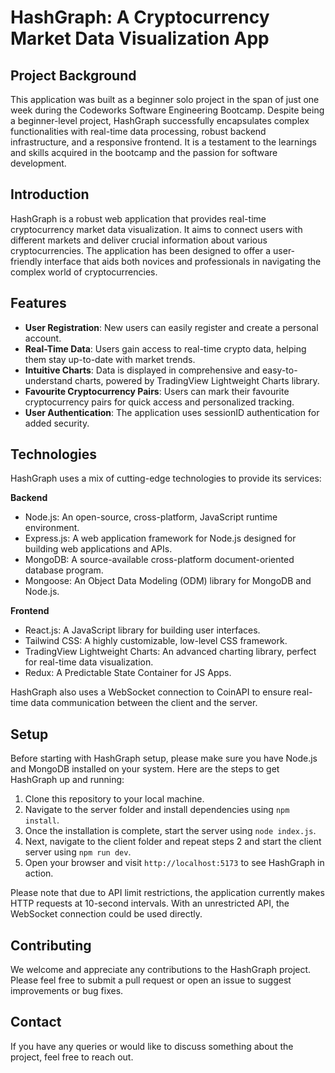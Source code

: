 # HashGraph: A Cryptocurrency Market Data Visualization App

## Project Background

This application was built as a beginner solo project in the span of just one week during the Codeworks Software Engineering Bootcamp. Despite being a beginner-level project, HashGraph successfully encapsulates complex functionalities with real-time data processing, robust backend infrastructure, and a responsive frontend. It is a testament to the learnings and skills acquired in the bootcamp and the passion for software development.

## Introduction

HashGraph is a robust web application that provides real-time cryptocurrency market data visualization. It aims to connect users with different markets and deliver crucial information about various cryptocurrencies. The application has been designed to offer a user-friendly interface that aids both novices and professionals in navigating the complex world of cryptocurrencies.

## Features

- **User Registration**: New users can easily register and create a personal account.
- **Real-Time Data**: Users gain access to real-time crypto data, helping them stay up-to-date with market trends.
- **Intuitive Charts**: Data is displayed in comprehensive and easy-to-understand charts, powered by TradingView Lightweight Charts library.
- **Favourite Cryptocurrency Pairs**: Users can mark their favourite cryptocurrency pairs for quick access and personalized tracking.
- **User Authentication**: The application uses sessionID authentication for added security.

## Technologies

HashGraph uses a mix of cutting-edge technologies to provide its services:

**Backend**

- Node.js: An open-source, cross-platform, JavaScript runtime environment.
- Express.js: A web application framework for Node.js designed for building web applications and APIs.
- MongoDB: A source-available cross-platform document-oriented database program.
- Mongoose: An Object Data Modeling (ODM) library for MongoDB and Node.js.

**Frontend**

- React.js: A JavaScript library for building user interfaces.
- Tailwind CSS: A highly customizable, low-level CSS framework.
- TradingView Lightweight Charts: An advanced charting library, perfect for real-time data visualization.
- Redux: A Predictable State Container for JS Apps.

HashGraph also uses a WebSocket connection to CoinAPI to ensure real-time data communication between the client and the server.

## Setup

Before starting with HashGraph setup, please make sure you have Node.js and MongoDB installed on your system. Here are the steps to get HashGraph up and running:

1. Clone this repository to your local machine.
2. Navigate to the server folder and install dependencies using `npm install`.
3. Once the installation is complete, start the server using `node index.js`.
4. Next, navigate to the client folder and repeat steps 2 and start the client server using `npm run dev`.
5. Open your browser and visit `http://localhost:5173` to see HashGraph in action.

Please note that due to API limit restrictions, the application currently makes HTTP requests at 10-second intervals. With an unrestricted API, the WebSocket connection could be used directly.

## Contributing

We welcome and appreciate any contributions to the HashGraph project. Please feel free to submit a pull request or open an issue to suggest improvements or bug fixes.

## Contact

If you have any queries or would like to discuss something about the project, feel free to reach out.
